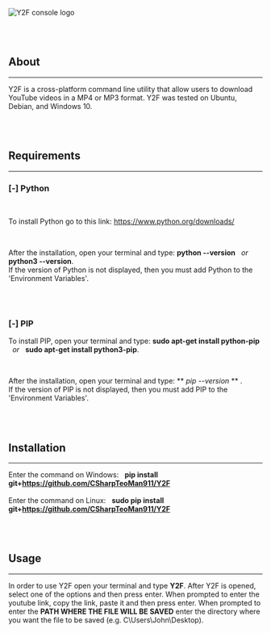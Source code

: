 
![Y2F console logo](https://user-images.githubusercontent.com/87245086/215366359-7b0a7f42-ccaa-44fd-9d19-d8c26399a2c0.png)


<br>
<br>

## About
____________________________
Y2F is a cross-platform command line utility that allow users to download YouTube videos in a MP4 or MP3 format. Y2F was tested on Ubuntu, Debian, and Windows 10.

<br>
<br>

## Requirements
___________________________

### [-] Python

<br>

To install Python go to this link: https://www.python.org/downloads/

<br>

After the installation, open your terminal and type:   **python --version**  &nbsp; *or* &nbsp;  **python3 --version**. <br>
If the version of Python is not displayed, then you must add Python to the <br>
'Environment Variables'.



<br>
<br>

### [-] PIP

To install PIP, open your terminal and type:  **sudo apt-get install python-pip** &nbsp; *or* &nbsp; **sudo apt-get install python3-pip**. <br>

<br>

After the installation, open your terminal and type:  ** *pip --version* ** . <br>
If the version of PIP is not displayed, then you must add PIP to the <br>
'Environment Variables'.


<br>
<br>

## Installation
___________________________

Enter the command on Windows:  &nbsp; **pip install git+https://github.com/CSharpTeoMan911/Y2F** 
<br/>
<br/>
Enter the command on Linux:  &nbsp; **sudo pip install git+https://github.com/CSharpTeoMan911/Y2F**

<br>
<br>

## Usage
__________________

In order to use Y2F open your terminal and type **Y2F**. After Y2F is opened, <br>
select one of the options and then press enter. When prompted to enter the <br>
youtube link, copy the link, paste it and then press enter. When prompted to <br> 
enter the **PATH WHERE THE FILE WILL BE SAVED** enter the directory where <br>
you want the file to be saved (e.g.  C\Users\John\Desktop).

